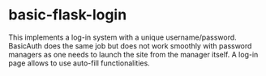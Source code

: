 # basic-flask-login

This implements a log-in system with a unique username/password. BasicAuth does the same job but does not work smoothly with password managers as one needs to launch the site from the manager itself. A log-in page allows to use auto-fill functionalities.